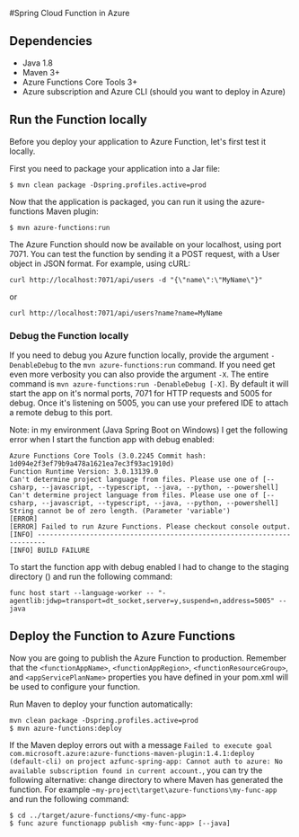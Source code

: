 #Spring Cloud Function in Azure

## Dependencies
* Java 1.8
* Maven 3+
* Azure Functions Core Tools 3+
* Azure subscription and Azure CLI (should you want to deploy in Azure)

## Run the Function locally

Before you deploy your application to Azure Function, let's first test it locally.

First you need to package your application into a Jar file:

```shell
$ mvn clean package -Dspring.profiles.active=prod
```

Now that the application is packaged, you can run it using the azure-functions Maven plugin:


```shell
$ mvn azure-functions:run
```

The Azure Function should now be available on your localhost, using port 7071. You can test the function by sending it a POST request, with a User object in JSON format. For example, using cURL:

```shell
curl http://localhost:7071/api/users -d "{\"name\":\"MyName\"}"
```
or

```shell
curl http://localhost:7071/api/users?name?name=MyName
```

### Debug the Function locally
If you need to debug you Azure function locally, provide the argument `-DenableDebug` to the `mvn azure-functions:run` command. If you need get even more verbosity you can also provide the argument `-X`. The entire command is `mvn azure-functions:run -DenableDebug [-X]`.
By default it will start the app on it's normal ports, 7071 for HTTP requests and 5005 for debug. Once it's listening on 5005, you can use your prefered IDE to attach a remote debug to this port.

Note: in my environment (Java Spring Boot on Windows) I get the following error when I start the function app with debug enabled:
 
```
Azure Functions Core Tools (3.0.2245 Commit hash: 1d094e2f3ef79b9a478a1621ea7ec3f93ac1910d)
Function Runtime Version: 3.0.13139.0
Can't determine project language from files. Please use one of [--csharp, --javascript, --typescript, --java, --python, --powershell]
Can't determine project language from files. Please use one of [--csharp, --javascript, --typescript, --java, --python, --powershell]
String cannot be of zero length. (Parameter 'variable')
[ERROR]
[ERROR] Failed to run Azure Functions. Please checkout console output.
[INFO] ------------------------------------------------------------------------
[INFO] BUILD FAILURE
```

To start the function app with debug enabled I had to change to the staging directory () and run the following command:

```
func host start --language-worker -- "-agentlib:jdwp=transport=dt_socket,server=y,suspend=n,address=5005" --java
```

## Deploy the Function to Azure Functions

Now you are going to publish the Azure Function to production. Remember that the `<functionAppName>`, `<functionAppRegion>`, `<functionResourceGroup>`, and `<appServicePlanName>` properties you have defined in your pom.xml will be used to configure your function.

Run Maven to deploy your function automatically:

```shell
mvn clean package -Dspring.profiles.active=prod
$ mvn azure-functions:deploy
```

If the Maven deploy errors out with a message `Failed to execute goal com.microsoft.azure:azure-functions-maven-plugin:1.4.1:deploy (default-cli) on project azfunc-spring-app: Cannot auth to azure: No available subscription found in current account.`, you can try the following alternative:
change directory to where Maven has generated the function. For example `~my-project\target\azure-functions\my-func-app` and run the following command:

```shell
$ cd ../target/azure-functions/<my-func-app>
$ func azure functionapp publish <my-func-app> [--java]
```
